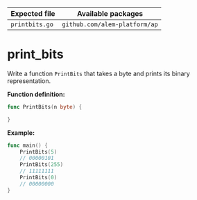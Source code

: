| Expected file | Available packages            |
| -------------- | ----------------------------- |
| `printbits.go` | `github.com/alem-platform/ap` |

# print_bits

Write a function `PrintBits` that takes a byte and prints its binary representation.

**Function definition:**

```go
func PrintBits(n byte) {

}
```

**Example:**

```go
func main() {
    PrintBits(5)
    // 00000101
    PrintBits(255)
    // 11111111
    PrintBits(0)
    // 00000000
}
```
